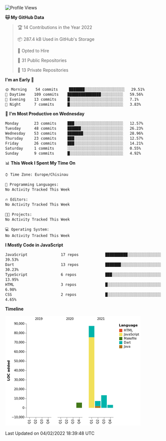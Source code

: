 <!--START_SECTION:waka-->
![Profile Views](http://img.shields.io/badge/Profile%20Views-165-blue)

**🐱 My GitHub Data** 

> 🏆 14 Contributions in the Year 2022
 > 
> 📦 287.4 kB Used in GitHub's Storage 
 > 
> 💼 Opted to Hire
 > 
> 📜 31 Public Repositories 
 > 
> 🔑 13 Private Repositories  
 > 
**I'm an Early 🐤** 

```text
🌞 Morning    54 commits     ███████░░░░░░░░░░░░░░░░░░   29.51% 
🌆 Daytime    109 commits    ███████████████░░░░░░░░░░   59.56% 
🌃 Evening    13 commits     █░░░░░░░░░░░░░░░░░░░░░░░░   7.1% 
🌙 Night      7 commits      █░░░░░░░░░░░░░░░░░░░░░░░░   3.83%

```
📅 **I'm Most Productive on Wednesday** 

```text
Monday       23 commits     ███░░░░░░░░░░░░░░░░░░░░░░   12.57% 
Tuesday      48 commits     ██████░░░░░░░░░░░░░░░░░░░   26.23% 
Wednesday    53 commits     ███████░░░░░░░░░░░░░░░░░░   28.96% 
Thursday     23 commits     ███░░░░░░░░░░░░░░░░░░░░░░   12.57% 
Friday       26 commits     ███░░░░░░░░░░░░░░░░░░░░░░   14.21% 
Saturday     1 commits      ░░░░░░░░░░░░░░░░░░░░░░░░░   0.55% 
Sunday       9 commits      █░░░░░░░░░░░░░░░░░░░░░░░░   4.92%

```


📊 **This Week I Spent My Time On** 

```text
⌚︎ Time Zone: Europe/Chisinau

💬 Programming Languages: 
No Activity Tracked This Week

🔥 Editors: 
No Activity Tracked This Week

🐱‍💻 Projects: 
No Activity Tracked This Week

💻 Operating System: 
No Activity Tracked This Week

```

**I Mostly Code in JavaScript** 

```text
JavaScript               17 repos            ██████████░░░░░░░░░░░░░░░   39.53% 
Dart                     13 repos            ███████░░░░░░░░░░░░░░░░░░   30.23% 
TypeScript               6 repos             ███░░░░░░░░░░░░░░░░░░░░░░   13.95% 
HTML                     3 repos             █░░░░░░░░░░░░░░░░░░░░░░░░   6.98% 
CSS                      2 repos             █░░░░░░░░░░░░░░░░░░░░░░░░   4.65%

```


**Timeline**

![Chart not found](https://raw.githubusercontent.com/opimand/opimand/main/charts/bar_graph.png) 


 Last Updated on 04/02/2022 18:39:48 UTC
<!--END_SECTION:waka-->
